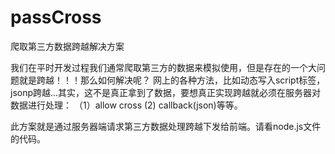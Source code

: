 # passCross
爬取第三方数据跨越解决方案

我们在平时开发过程我们通常爬取第三方的数据来模拟使用，但是存在的一个大问题就是跨越！！！那么如何解决呢？
网上的各种方法，比如动态写入script标签，jsonp跨越...其实，这不是真正拿到了数据，要想真正实现跨越就必须在服务器对数据进行处理：
（1）allow cross (2) callback(json)等等。

此方案就是通过服务器端请求第三方数据处理跨越下发给前端。请看node.js文件的代码。
